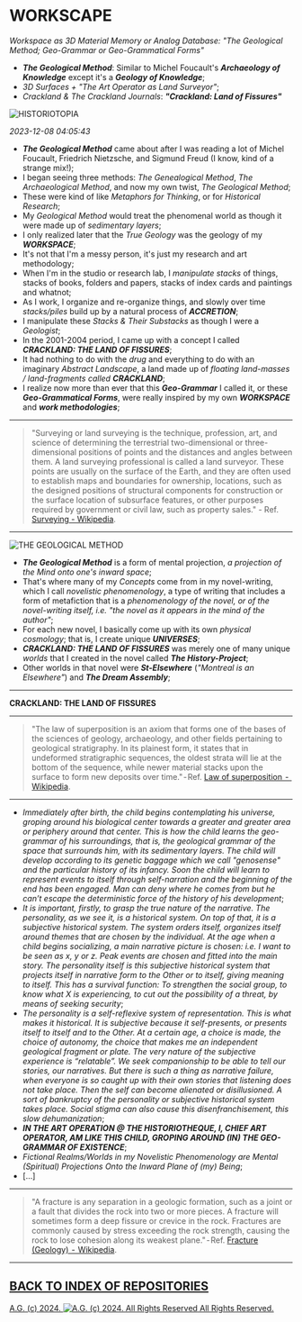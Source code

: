 WORKSCAPE
=========
*Workspace as 3D Material Memory or Analog Database: "The Geological Method; Geo-Grammar or Geo-Grammatical Forms"*
* __*The Geological Method*__: Similar to Michel Foucault's __*Archaeology of Knowledge*__ except it's a __*Geology of Knowledge*__;
* *3D Surfaces + "The Art Operator as Land Surveyor"*;
* *Crackland & The Crackland Journals*: __*"Crackland: Land of Fissures"*__

![HISTORIOTOPIA](https://historiotheque.files.wordpress.com/2016/01/historiotopia_17oct15c6.jpg)

*2023-12-08 04:05:43*

* __*The Geological Method*__ came about after I was reading a lot of Michel Foucault, Friedrich Nietzsche, and Sigmund Freud (I know, kind of a strange mix!);
* I began seeing three methods: *The Genealogical Method*, *The Archaeological Method*, and now my own twist, *The Geological Method*;
* These were kind of like *Metaphors for Thinking*, or for *Historical Research*;
* My *Geological Method* would treat the phenomenal world as though it were made up of *sedimentary layers*;
* I only realized later that the *True Geology* was the geology of my __*WORKSPACE*__;
* It's not that I'm a messy person, it's just my research and art methodology;
* When I'm in the studio or research lab, I *manipulate stacks* of things, stacks of books, folders and papers, stacks of index cards and paintings and whatnot;
* As I work, I organize and re-organize things, and slowly over time *stacks/piles* build up by a natural process of __*ACCRETION*__;
* I manipulate these *Stacks & Their Substacks* as though I were a *Geologist*;
* In the 2001-2004 period, I came up with a concept I called __*CRACKLAND: THE LAND OF FISSURES*__;
* It had nothing to do with the *drug* and everything to do with an imaginary *Abstract Landscape*, a land made up of *floating land-masses / land-fragments called* *__CRACKLAND__*;
* I realize now more than ever that this __*Geo-Grammar*__ I called it, or these __*Geo-Grammatical Forms*__, were really inspired by my own __*WORKSPACE*__ and __*work methodologies*__;

- - - - - - - - -
> "Surveying or land surveying is the technique, profession, art, and science of determining the terrestrial two-dimensional or three-dimensional positions of points and the distances and angles
> between them. A land surveying professional is called a land surveyor. These points are usually on the surface of the Earth, and they are often used to establish maps and boundaries for
> ownership, locations, such as the designed positions of structural components for construction or the surface location of subsurface features, or other purposes required by government or
> civil law, such as property sales." - Ref. [Surveying - Wikipedia](https://en.wikipedia.org/wiki/Surveying).
- - - - - - - - -

![THE GEOLOGICAL METHOD](https://historiotheque.files.wordpress.com/2023/12/the_geological_method_accessed_08dec23a-03h45a_filter_corrected_signed_600px_high-03h45a.png)

* __*The Geological Method*__ is a form of mental projection, *a projection of the Mind onto one's inward space*;
* That's where many of my *Concepts* come from in my novel-writing, which I call *novelistic phenomenology*, a type of writing that includes a form of metafiction that is a *phenomenology of the novel, or of the novel-writing itself, i.e. "the novel as it appears in the mind of the author"*;
* For each new novel, I basically come up with its own *physical cosmology*; that is, I create unique __*UNIVERSES*__;
* __*CRACKLAND: THE LAND OF FISSURES*__ was merely one of many unique *worlds* that I created in the novel called __*The History-Project*__;
* Other worlds in that novel were __*St-Elsewhere*__ (*"Montreal is an Elsewhere"*) and __*The Dream Assembly*__;
- - - - - - - - -
__CRACKLAND: THE LAND OF FISSURES__

- - - - - - - - -
> "The law of superposition is an axiom that forms one of the bases of the sciences of geology, archaeology, and other fields pertaining to geological stratigraphy. In its plainest form, it
> states that in undeformed stratigraphic sequences, the oldest strata will lie at the bottom of the sequence, while newer material stacks upon the surface to form new deposits over time." - Ref.
> [Law of superposition  -  Wikipedia](https://en.wikipedia.org/wiki/Law_of_superposition).
- - - - - - - - -
* *Immediately after birth, the child begins contemplating his universe, groping around his biological center towards a greater and greater area or periphery around that center.  This is how the child learns the geo-grammar of his surroundings, that is, the geological grammar of the space that surrounds him, with its sedimentary layers.  The child will develop according to its genetic baggage which we call "genosense" and the particular history of its infancy.  Soon the child will learn to represent events to itself through self-narration and the beginning of the end has been engaged.  Man can deny where he comes from but he can’t escape the deterministic force of the history of his development*;
* *It is important, firstly, to grasp the true nature of the narrative.  The personality, as we see it, is a historical system.  On top of that, it is a subjective historical system.  The system orders itself, organizes itself around themes that are chosen by the individual.  At the age when a child begins socializing, a main narrative picture is chosen: i.e. I want to be seen as x, y or z.  Peak events are chosen and fitted into the main story.  The personality itself is this subjective historical system that projects itself in narrative form to the Other or to itself, giving meaning to itself.  This has a survival function: To strengthen the social group, to know what X is experiencing, to cut out the possibility of a threat, by means of seeking security*;
* *The personality is a self-reflexive system of representation.  This is what makes it historical.  It is subjective because it self-presents, or presents itself to itself and to the Other.  At a certain age, a choice is made, the choice of autonomy, the choice that makes me an independent geological fragment or plate.  The very nature of the subjective experience is “relatable”.  We seek companionship to be able to tell our stories, our narratives.  But there is such a thing as narrative failure, when everyone is so caught up with their own stories that listening does not take place.  Then the self can become alienated or disillusioned.  A sort of bankruptcy of the personality or subjective historical system takes place.  Social stigma can also cause this disenfranchisement, this slow dehumanization*;
* __*IN THE ART OPERATION @ THE HISTORIOTHEQUE, I, CHIEF ART OPERATOR, AM LIKE THIS CHILD, GROPING AROUND (IN) THE GEO-GRAMMAR OF EXISTENCE*__;
* *Fictional Realms/Worlds in my Novelistic Phenomenology are Mental (Spiritual) Projections Onto the Inward Plane of (my) Being*;
* [...]

- - - - - - - - -
> "A fracture is any separation in a geologic formation, such as a joint or a fault that divides the rock into two or more pieces. A fracture will sometimes form a deep fissure or crevice in
> the rock. Fractures are commonly caused by stress exceeding the rock strength, causing the rock to lose cohesion along its weakest plane." - Ref. [Fracture (Geology)  -  Wikipedia](https://en.wikipedia.org/wiki/Fracture_(geology)).
- - - - - - - - -

## [BACK TO INDEX OF REPOSITORIES](https://github.com/antiface/Index)

[A.G. (c) 2024. ![A.G. (c) 2024. All Rights Reserved](https://historiotheque.files.wordpress.com/2016/11/ag_signature_official_2015_50px_cropped.jpg) All Rights Reserved.](http://alexgagnon.com)
